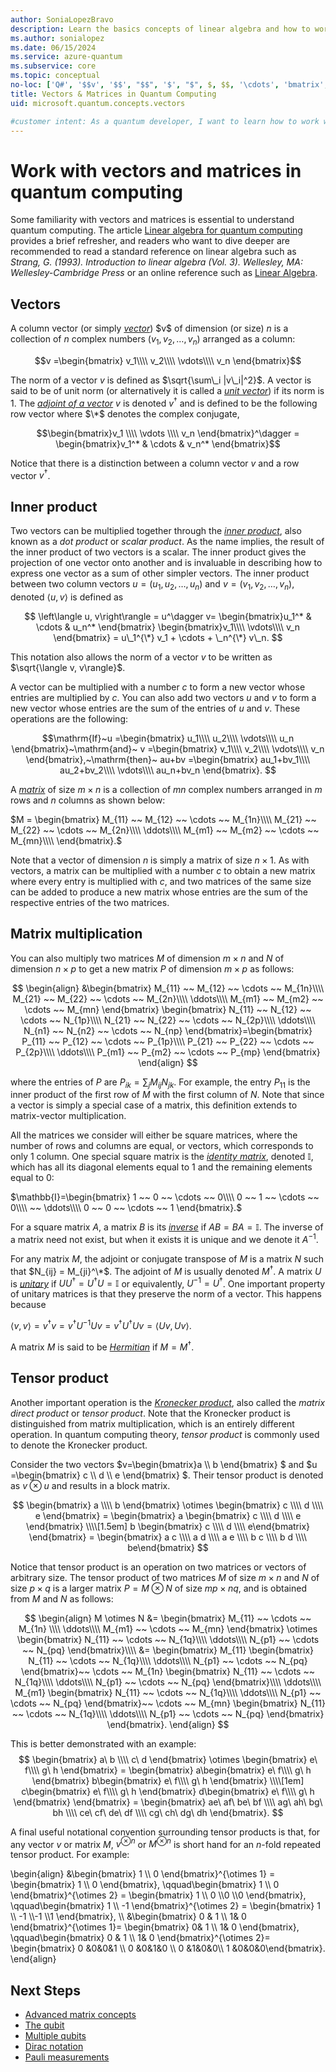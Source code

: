 ```yaml
---
author: SoniaLopezBravo
description: Learn the basics concepts of linear algebra and how to work with vectors and matrices in quantum computing.
ms.author: sonialopez
ms.date: 06/15/2024
ms.service: azure-quantum
ms.subservice: core
ms.topic: conceptual
no-loc: ['Q#', '$$v', '$$', "$$", '$', "$", $, $$, '\cdots', 'bmatrix', '\ddots', '\equiv', '\sum', '\begin', '\end', '\sqrt', '\otimes', '{', '}', '\text', '\phi', '\kappa', '\psi', '\alpha', '\beta', '\gamma', '\delta', '\omega', '\bra', '\ket', '\boldone', '\\\\', '\\', '=', '\frac', '\text', '\mapsto', '\dagger', '\to', '\begin{cases}', '\end{cases}', '\operatorname', '\braket', '\id', '\expect', '\defeq', '\variance', '\dd', '&', '\begin{align}', '\end{align}', '\Lambda', '\lambda', '\Omega', '\mathrm', '\left', '\right', '\qquad', '\times', '\big', '\langle', '\rangle', '\bigg', '\Big', '|', '\mathbb', '\vec', '\in', '\texttt', '\ne', '<', '>', '\leq', '\geq', '~~', '~', '\begin{bmatrix}', '\end{bmatrix}', '\_', '\mathbb{I}']
title: Vectors & Matrices in Quantum Computing
uid: microsoft.quantum.concepts.vectors

#customer intent: As a quantum developer, I want to learn how to work with vectors and matrices in quantum computing so that I can better understand quantum algorithms and quantum operations.
---
```


# Work with vectors and matrices in quantum computing

Some familiarity with vectors and matrices is essential to understand quantum computing. The article [Linear algebra for quantum computing](xref:microsoft.quantum.overview.algebra) provides a brief refresher, and readers who want to dive deeper are recommended to read a standard reference on linear algebra such as *Strang, G. (1993). Introduction to linear algebra (Vol. 3). Wellesley, MA: Wellesley-Cambridge Press* or an online reference such as [Linear Algebra](http://joshua.smcvt.edu/linearalgebra/).

## Vectors

A column vector (or simply [*vector*](https://en.wikipedia.org/wiki/Vector_(mathematics_and_physics))) $v$ of dimension (or size) $n$ is a collection of $n$ complex numbers $(v_1,v_2,\ldots,v_n)$ arranged as a column:

$$v =\begin{bmatrix}
v_1\\\\
v_2\\\\
\vdots\\\\
v_n
\end{bmatrix}$$

The norm of a vector $v$ is defined as $\sqrt{\sum\_i |v\_i|^2}$. A vector is said to be of unit norm (or alternatively it is called a [*unit vector*](https://en.wikipedia.org/wiki/Unit_vector)) if its norm is $1$. The [*adjoint of a vector*](https://en.wikipedia.org/wiki/Adjoint_matrix) $v$ is denoted $v^\dagger$ and is defined to be the following row vector where $\*$ denotes the complex conjugate,

$$\begin{bmatrix}v_1 \\\\ \vdots \\\\ v_n \end{bmatrix}^\dagger = \begin{bmatrix}v_1^* & \cdots & v_n^* \end{bmatrix}$$

Notice that there is a distinction between a column vector $v$ and a row vector $v^\dagger$. 

## Inner product

Two vectors can be multiplied together through the [*inner product*](https://en.wikipedia.org/wiki/Dot_product), also known as a *dot product* or *scalar product*. As the name implies, the result of the inner product of two vectors is a scalar. The inner product gives the projection of one vector onto another and is invaluable in describing how to express one vector as a sum of other simpler vectors. The inner product between two column vectors $u=(u_1 , u_2 , \ldots , u_n)$ and $v=(v_1 , v_2 , \ldots , v_n)$, denoted $\left\langle u, v\right\rangle$ is defined as

<!-- the next formula displays "\langleu" in some langs, or "missing \begin{matrix}.." in some others. I added the \left and \right prefixes     -->
<!--  Portuguese now displays "Missing or unrecognized delimiter for \left" Remove the \left, \right and make a single $, as below -->
<!-- Portugues now works, fr-fr and zn-ch still show "Missing or unrecognized delimiter for \left" -->

$$
\left\langle u, v\right\rangle = u^\dagger v= \begin{bmatrix}u_1^* & \cdots & u_n^* \end{bmatrix} \begin{bmatrix}v_1\\\\ \vdots\\\\ v_n \end{bmatrix} =  u\_1^{\*} v_1 + \cdots + \_n^{\*} v\_n.
$$

This notation also allows the norm of a vector $v$ to be written as $\sqrt{\langle v, v\rangle}$.

A vector can be multiplied with a number $c$ to form a new vector whose entries are multiplied by $c$. You can also add two vectors $u$ and $v$ to form a new vector whose entries are the sum of the entries of $u$ and $v$. These operations are the following:

<!-- this formula displays okay in all langs so far   -->

$$\mathrm{If}~u =\begin{bmatrix}
u_1\\\\
u_2\\\\
\vdots\\\\
u_n
\end{bmatrix}~\mathrm{and}~
v =\begin{bmatrix}
	v_1\\\\
	v_2\\\\
	\vdots\\\\
	v_n
\end{bmatrix},~\mathrm{then}~
au+bv =\begin{bmatrix}
au_1+bv_1\\\\
au_2+bv_2\\\\
\vdots\\\\
au_n+bv_n
\end{bmatrix}.
$$

A [*matrix*](https://en.wikipedia.org/wiki/Matrix_(mathematics)) of size $m \times n$ is a collection of $mn$ complex numbers arranged in $m$ rows and $n$ columns as shown below:

<!-- this formula displays as raw LaTeX in non-english langs.  Reformatted as single line

$$M = 
\begin{bmatrix}
M_{11} ~~ M_{12} ~~ \cdots ~~ M_{1n}\\\\
M_{21} ~~ M_{22} ~~ \cdots ~~ M_{2n}\\\\
\ddots\\\\
M_{m1} ~~ M_{m2} ~~ \cdots ~~ M_{mn}\\\\
\end{bmatrix}.$$

-->
<!-- Still raw LaTeX in Portuguese -->


$M = \begin{bmatrix} M_{11} ~~ M_{12} ~~ \cdots ~~ M_{1n}\\\\ M_{21} ~~ M_{22} ~~ \cdots ~~ M_{2n}\\\\ \ddots\\\\ M_{m1} ~~ M_{m2} ~~ \cdots ~~ M_{mn}\\\\ \end{bmatrix}.$

Note that a vector of dimension $n$ is simply a matrix of size $n \times 1$. As with vectors, a matrix can be multiplied with a number $c$ to obtain a new matrix where every entry is multiplied with $c$, and two matrices of the same size can be added to produce a new matrix whose entries are the sum of the respective entries of the two matrices. 

## Matrix multiplication

You can also multiply two matrices $M$ of dimension $m\times n$ and $N$ of dimension $n \times p$ to get a new matrix $P$ of dimension $m \times p$ as follows:

<!-- for some reason this works without any $$ in english... other langs is either raw code (with different translations), "double subscripts, use braces to clarify", or "missing \begin{matrix}.."  I'm adding the dollar signs -->
<!--  Portuguese still raw code, english is okay -->


$$
\begin{align}
&\begin{bmatrix}
	M_{11} ~~ M_{12} ~~ \cdots ~~ M_{1n}\\\\
	M_{21} ~~ M_{22} ~~ \cdots ~~ M_{2n}\\\\
	\ddots\\\\
	M_{m1} ~~ M_{m2} ~~ \cdots ~~ M_{mn}
\end{bmatrix}
\begin{bmatrix}
N_{11} ~~ N_{12} ~~ \cdots ~~ N_{1p}\\\\
N_{21} ~~ N_{22} ~~ \cdots ~~ N_{2p}\\\\
\ddots\\\\
N_{n1} ~~ N_{n2} ~~ \cdots ~~ N_{np}
\end{bmatrix}=\begin{bmatrix}
P_{11} ~~ P_{12} ~~ \cdots ~~ P_{1p}\\\\
P_{21} ~~ P_{22} ~~ \cdots ~~ P_{2p}\\\\
\ddots\\\\
P_{m1} ~~ P_{m2} ~~ \cdots ~~ P_{mp}
\end{bmatrix}
\end{align}
$$

where the entries of $P$ are $P_{ik} = \sum_j M_{ij}N_{jk}$. For example, the entry $P_{11}$ is the inner product of the first row of $M$ with the first column of $N$. Note that since a vector is simply a special case of a matrix, this definition extends to matrix-vector multiplication. 

All the matrices we consider will either be square matrices, where the number of rows and columns are equal, or vectors, which corresponds to only $1$ column. One special square matrix is the [*identity matrix*](https://en.wikipedia.org/wiki/Identity_matrix), denoted $\mathbb{I}$, which has all its diagonal elements equal to $1$ and the remaining elements equal to $0$:

<!-- this displays almost correctly in all langs, but the alignment is off. Set to single $ to test -->
<!-- Port aligns now but doesn't recognize the \mathbb{I} (raw code)-->

$\mathbb{I}=\begin{bmatrix} 1 ~~ 0 ~~ \cdots ~~ 0\\\\ 0 ~~ 1 ~~ \cdots ~~ 0\\\\ ~~ \ddots\\\\ 0 ~~ 0 ~~ \cdots ~~ 1 \end{bmatrix}.$

<!-- Port chokes on this next one now-->

For a square matrix $A$, a matrix $B$ is its [*inverse*](https://en.wikipedia.org/wiki/Invertible_matrix) if $AB = BA = \mathbb{I}$. The inverse of a matrix need not exist, but when it exists it is unique and we denote it $A^{-1}$. 

<!-- German  resolves "A matrix $U$" as "Ein Matrix-U $$"-->
<!-- French chokes on $UU^\dagger = U^\dagger U = \mathbb{I}$, extra close brace or missing opening brace, Added \mathbb{I} to metadata -->
<!-- Port adds and extra brace to $U{-1} and swaps the dagger and = in $UU^\dagger -->

For any matrix $M$, the adjoint or conjugate transpose of $M$ is a matrix $N$ such that $N_{ij} = M_{ji}^\*$. The adjoint of $M$ is usually denoted $M^\dagger$. A matrix $U$ is [*unitary*](https://en.wikipedia.org/wiki/Unitary_matrix) if $UU^\dagger = U^\dagger U = \mathbb{I}$ or equivalently, $U^{-1} = U^\dagger$. One important property of unitary matrices is that they preserve the norm of a vector. This happens because 

<!-- doesn't resolve in any lang. making this a single $. Compare to inner product example where I added the \left and \right -->
<!-- Port works now! Try fix in Inner Product -->

$\langle v,v \rangle=v^\dagger v = v^\dagger U^{-1} U v = v^\dagger U^\dagger U v = \langle U v, U v\rangle.$

A matrix $M$ is said to be [*Hermitian*](https://en.wikipedia.org/wiki/Hermitian_matrix) if $M=M^\dagger$.

## Tensor product

Another important operation is the [*Kronecker product*](https://en.wikipedia.org/wiki/Kronecker_product), also called the *matrix direct product* or *tensor product*.  Note that the Kronecker product is distinguished from matrix multiplication, which is an entirely different operation. In quantum computing theory, *tensor product* is commonly used to denote the Kronecker product.

Consider the two vectors $v=\begin{bmatrix}a \\\\ b  \end{bmatrix} $ and $u =\begin{bmatrix} c \\\\ d \\\\ e \end{bmatrix} $.  Their tensor product is denoted as $v \otimes u$ and results in a block matrix.

<!-- this works in all languages. Indentation? -->
<!-- Try it in Algebra, representation of two-qubit states... -->

$$
	\begin{bmatrix}
		a \\\\ b  \end{bmatrix} \otimes \begin{bmatrix} c \\\\ d \\\\ e
	\end{bmatrix} =
	\begin{bmatrix}
		a \begin{bmatrix} c \\\\ d \\\\ e \end{bmatrix}
		\\\\[1.5em]
		b \begin{bmatrix} c \\\\ d \\\\ e\end{bmatrix}
	\end{bmatrix}
	= \begin{bmatrix} a c \\\\ a d \\\\ a e \\\\ b c \\\\ b d \\\\ be\end{bmatrix}
$$

Notice that tensor product is an operation on two matrices or vectors of arbitrary size. The tensor product of two matrices $M$ of size $m\times n$ and $N$ of size $p \times q$ is a larger matrix $P=M\otimes N$ of size $mp \times nq$, and is obtained from $M$ and $N$ as follows:

<!-- doesn't work in any language except english, although non-english shows mostly code but renders the very last sub-matrix ( M_{mn} ). Adding double $$ and indentation -->
<!-- Port still not working -->

$$
    \begin{align}
    	M \otimes N &=
    	\begin{bmatrix}
    		M_{11} ~~ \cdots ~~ M_{1n} \\\\
    		\ddots\\\\
    		M_{m1}  ~~ \cdots ~~ M_{mn}
    	\end{bmatrix}
    	\otimes
    	\begin{bmatrix}
    		N_{11}  ~~ \cdots ~~ N_{1q}\\\\
    		\ddots\\\\
    		N_{p1} ~~ \cdots ~~ N_{pq}
    	\end{bmatrix}\\\\
    	&=
    	\begin{bmatrix}
    		M_{11} \begin{bmatrix} N_{11}  ~~ \cdots ~~ N_{1q}\\\\ \ddots\\\\ N_{p1} ~~ \cdots ~~ N_{pq} \end{bmatrix}~~ \cdots ~~ 
    		M_{1n} \begin{bmatrix} N_{11}  ~~ \cdots ~~ N_{1q}\\\\ \ddots\\\\ N_{p1} ~~ \cdots ~~ N_{pq} \end{bmatrix}\\\\
    		\ddots\\\\
    		M_{m1} \begin{bmatrix} N_{11}  ~~ \cdots ~~ N_{1q}\\\\ \ddots\\\\ N_{p1} ~~ \cdots ~~ N_{pq} \end{bmatrix}~~ \cdots ~~ 
    		M_{mn} \begin{bmatrix} N_{11}  ~~ \cdots ~~ N_{1q}\\\\ \ddots\\\\ N_{p1} ~~ \cdots ~~ N_{pq} \end{bmatrix}
    	\end{bmatrix}.
    \end{align}
$$

<!-- this works in portuguese, not fr-fr or zn-ch  -->

This is better demonstrated with an example:
$$
	\begin{bmatrix}
		a\ b \\\\ c\ d
	\end{bmatrix}
	\otimes 
	\begin{bmatrix}
		e\ f\\\\ g\ h
	\end{bmatrix}
	 =
	\begin{bmatrix}
	a\begin{bmatrix}
	e\ f\\\\ g\ h
	\end{bmatrix}
	b\begin{bmatrix}
	e\ f\\\\ g\ h
	\end{bmatrix}
	\\\\[1em]
	c\begin{bmatrix}
	e\ f\\\\ g\ h
	\end{bmatrix}
	d\begin{bmatrix}
	e\ f\\\\ g\ h
	\end{bmatrix}
	\end{bmatrix}
	=
	\begin{bmatrix}
	ae\ af\ be\ bf \\\\
	ag\ ah\ bg\ bh \\\\
	ce\ cf\ de\ df \\\\
	cg\ ch\ dg\ dh
	\end{bmatrix}.
$$

A final useful notational convention surrounding tensor products is that, for any vector $v$ or matrix $M$, $v^{\otimes n}$ or $M^{\otimes n}$ is short hand for an $n$-fold repeated tensor product. For example:

<!-- all non-english langs show "extra close brace or missing opening brace". zh-cn shows some of the matrices, but each on a separate line -->
<!-- Portugues works now, but fr-fr and zn-ch show "extra close brace or missing opening brace" -->

\begin{align}
&\begin{bmatrix} 1 \\\\ 0 \end{bmatrix}^{\otimes 1} = \begin{bmatrix} 1 \\\\ 0 \end{bmatrix}, \qquad\begin{bmatrix} 1 \\\\ 0 \end{bmatrix}^{\otimes 2} = \begin{bmatrix} 1 \\\\ 0 \\\\0 \\\\0 \end{bmatrix}, \qquad\begin{bmatrix} 1 \\\\ -1 \end{bmatrix}^{\otimes 2} = \begin{bmatrix} 1 \\\\ -1 \\\\-1 \\\\1 \end{bmatrix},
\\\\
  &\begin{bmatrix}	0 & 1 \\\\ 1& 0 	\end{bmatrix}^{\otimes 1}= \begin{bmatrix}	0& 1 \\\\ 1& 0 	\end{bmatrix},	\qquad\begin{bmatrix}	0 & 1 \\\\ 1& 0 	\end{bmatrix}^{\otimes 2}= \begin{bmatrix} 0 &0&0&1 \\\\ 0 &0&1&0 \\\\ 0 &1&0&0\\\\ 1 &0&0&0\end{bmatrix}.
\end{align}

## Next Steps 

- [Advanced matrix concepts](xref:microsoft.quantum.concepts.matrix-advanced)
- [The qubit](xref:microsoft.quantum.concepts.qubit)
- [Multiple qubits](xref:microsoft.quantum.concepts.multiple-qubits)
- [Dirac notation](xref:microsoft.quantum.concepts.dirac)
- [Pauli measurements](xref:microsoft.quantum.concepts.pauli)

